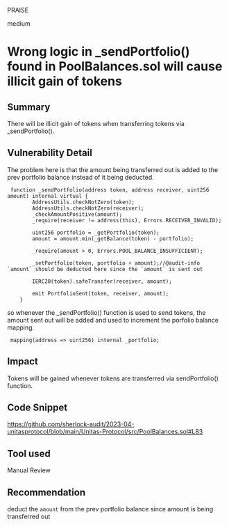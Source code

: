PRAISE

medium

# Wrong logic in _sendPortfolio() found in PoolBalances.sol will cause illicit gain of tokens

## Summary
There will be illicit gain of tokens when transferring tokens via _sendPortfolio().

## Vulnerability Detail
The problem here is that the amount being transferred out is added to the prev portfolio balance instead of it being deducted.

```solidity
 function _sendPortfolio(address token, address receiver, uint256 amount) internal virtual {
        AddressUtils.checkNotZero(token);
        AddressUtils.checkNotZero(receiver);
        _checkAmountPositive(amount);
        _require(receiver != address(this), Errors.RECEIVER_INVALID);

        uint256 portfolio = _getPortfolio(token);
        amount = amount.min(_getBalance(token) - portfolio);

        _require(amount > 0, Errors.POOL_BALANCE_INSUFFICIENT);

        _setPortfolio(token, portfolio + amount);//@audit-info `amount` should be deducted here since the `amount` is sent out
        
        IERC20(token).safeTransfer(receiver, amount);

        emit PortfolioSent(token, receiver, amount);
    }

```

so whenever the _sendPortfolio() function is used to send tokens, the amount sent out will be added and used to increment the porfolio balance mapping.
```solidity
 mapping(address => uint256) internal _portfolio;
```

## Impact
Tokens will be gained whenever tokens are transferred via sendPortfolio() function.

## Code Snippet
https://github.com/sherlock-audit/2023-04-unitasprotocol/blob/main/Unitas-Protocol/src/PoolBalances.sol#L83
## Tool used

Manual Review

## Recommendation
deduct the `amount` from the prev portfolio balance since amount is being transferred out